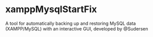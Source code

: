# xamppMysqlStartFix
A tool for automatically backing up and restoring MySQL data (XAMPP/MySQL) with an interactive GUI, developed by @Sudersen
